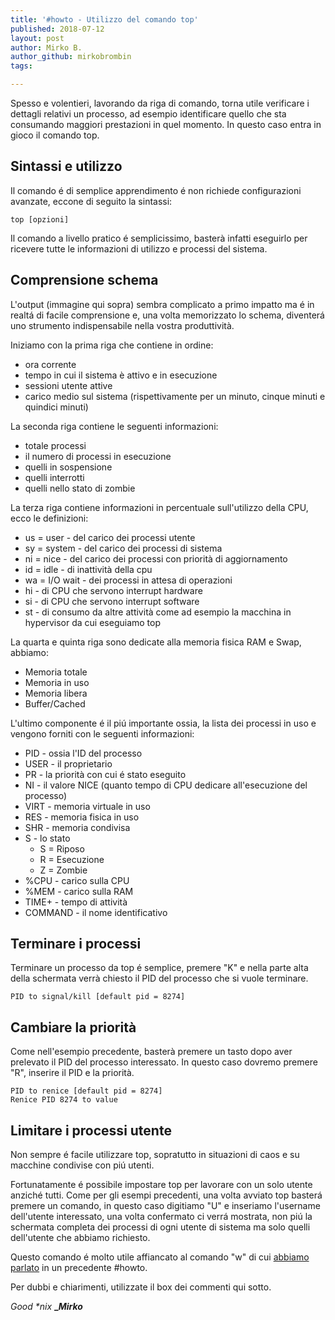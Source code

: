 ```yaml
---
title: '#howto - Utilizzo del comando top'
published: 2018-07-12
layout: post
author: Mirko B.
author_github: mirkobrombin
tags:

---
```

Spesso e volentieri, lavorando da riga di comando, torna utile verificare i dettagli relativi un processo, ad esempio identificare quello che sta consumando maggiori prestazioni in quel momento. In questo caso entra in gioco il comando top.

## Sintassi e utilizzo

Il comando é di semplice apprendimento é non richiede configurazioni avanzate, eccone di seguito la sintassi:

    top [opzioni]

Il comando a livello pratico é semplicissimo, basterà infatti eseguirlo per ricevere tutte le informazioni di utilizzo e processi del sistema.

## Comprensione schema

L'output (immagine qui sopra) sembra complicato a primo impatto ma é in realtá di facile comprensione e, una volta memorizzato lo schema, diventerá uno strumento indispensabile nella vostra produttività.

Iniziamo con la prima riga che contiene in ordine:

*   ora corrente
*   tempo in cui il sistema è attivo e in esecuzione
*   sessioni utente attive
*   carico medio sul sistema (rispettivamente per un minuto, cinque minuti e quindici minuti)

La seconda riga contiene le seguenti informazioni:

*   totale processi
*   il numero di processi in esecuzione
*   quelli in sospensione
*   quelli interrotti
*   quelli nello stato di zombie

La terza riga contiene informazioni in percentuale sull'utilizzo della CPU, ecco le definizioni:

*   us = user - del carico dei processi utente
*   sy = system -  del carico dei processi di sistema
*   ni = nice - del carico dei processi con priorità di aggiornamento
*   id = idle - di inattività della cpu
*   wa = I/O wait - dei processi in attesa di operazioni
*   hi - di CPU che servono interrupt hardware
*   si - di CPU che servono interrupt software
*   st - di consumo da altre attività come ad esempio la macchina in hypervisor da cui eseguiamo top

La quarta e quinta riga sono dedicate alla memoria fisica RAM e Swap, abbiamo:

*   Memoria totale
*   Memoria in uso
*   Memoria libera
*   Buffer/Cached

L'ultimo componente é il piú importante ossia, la lista dei processi in uso e vengono forniti con le seguenti informazioni:

*   PID - ossia l'ID del processo
*   USER - il proprietario
*   PR - la priorità con cui é stato eseguito
*   NI - il valore NICE (quanto tempo di CPU dedicare all'esecuzione del processo)
*   VIRT - memoria virtuale in uso
*   RES - memoria fisica in uso
*   SHR - memoria condivisa
*   S - lo stato  
    - S = Riposo  
    - R = Esecuzione  
    - Z = Zombie
*   %CPU - carico sulla CPU
*   %MEM - carico sulla RAM
*   TIME+ - tempo di attività
*   COMMAND - il nome identificativo

## Terminare i processi

Terminare un processo da top é semplice, premere "K" e nella parte alta della schermata verrà chiesto il PID del processo che si vuole terminare.

    PID to signal/kill [default pid = 8274]

## Cambiare la priorità

Come nell'esempio precedente, basterà premere un tasto dopo aver prelevato il PID del processo interessato. In questo caso dovremo premere "R", inserire il PID e la priorità.

    PID to renice [default pid = 8274]
    Renice PID 8274 to value

## Limitare i processi utente

Non sempre é facile utilizzare top, sopratutto in situazioni di caos e su macchine condivise con piú utenti.

Fortunatamente é possibile impostare top per lavorare con un solo utente anziché tutti. Come per gli esempi precedenti, una volta avviato top basterá premere un comando, in questo caso digitiamo "U" e inseriamo l'username dell'utente interessato, una volta confermato ci verrá mostrata, non piú la schermata completa dei processi di ogni utente di sistema ma solo quelli dell'utente che abbiamo richiesto.

Questo comando é molto utile affiancato al comando "w" di cui [abbiamo parlato](https://linuxhub.it/article/howto-utilizzo-del-comando-w) in un precedente #howto.

Per dubbi e chiarimenti, utilizzate il box dei commenti qui sotto. 

_Good *nix_ **__Mirko_**